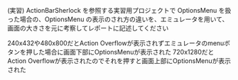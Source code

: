 (実習) ActionBarSherlock を参照する実習用プロジェクトで OptionsMenu を扱った場合の、OptionsMenu の表示のされ方の違いを、エミュレータを用いて、画面の大きさを元に考察してレポートに記述してください

240x432や480x800だとAction Overflowが表示されずエミュレータのmenuボタンを押した場合に画面下部にOptionsMenuが表示された
720x1280だとAction Overflowが表示されたのでそれを押すと画面上部にOptionsMenuが表示された
